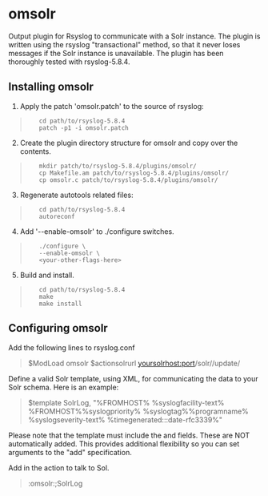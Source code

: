 omsolr
==============

Output plugin for Rsyslog to communicate with a Solr instance. The plugin is written using the rsyslog 
"transactional" method, so that it never loses messages if the Solr instance is unavailable.  The plugin
has been thoroughly tested with rsyslog-5.8.4.


Installing omsolr
-------------------------
1. Apply the patch 'omsolr.patch' to the source of rsyslog:

>        cd path/to/rsyslog-5.8.4
>        patch -p1 -i omsolr.patch

2. Create the plugin directory structure for omsolr and copy over the contents.
        
>        mkdir patch/to/rsyslog-5.8.4/plugins/omsolr/
>        cp Makefile.am patch/to/rsyslog-5.8.4/plugins/omsolr/
>        cp omsolr.c patch/to/rsyslog-5.8.4/plugins/omsolr/

3. Regenerate autotools related files:

>        cd path/to/rsyslog-5.8.4
>        autoreconf

4. Add '--enable-omsolr' to ./configure switches.

>        ./configure \
>        --enable-omsolr \
>        <your-other-flags-here>

5. Build and install.

>        cd path/to/rsyslog-5.8.4
>        make
>        make install


Configuring omsolr
------------------
Add the following lines to rsyslog.conf

>    $ModLoad omsolr
>    $actionsolrurl <yoursolrhost:port>/solr/<corename>/update/
    
Define a valid Solr template, using XML, for communicating the data to your Solr schema.  Here is an example:

>    $template SolrLog, "<add><doc><field name='hostname'>%FROMHOST%</field>
>    <field name='facility'>%syslogfacility-text%</field><field name='msg'><![CDATA[%msg%]]></field>
>    <field name='hostname'>%FROMHOST%</field><field name='priority'>%syslogpriority%</field>
>    <field name='tag'>%syslogtag%</field><field name='program'>%programname%</field>
>    <field name='severity'>%syslogseverity-text%</field>
>    <field name='generated'>%timegenerated:::date-rfc3339%</field></doc></add>"

Please note that the template must include the <add> and <doc> fields.  These are NOT automatically 
added.  This provides additional flexibility so you can set arguments to the "add" specification.

Add in the action to talk to Sol.

>    :omsolr:;SolrLog
